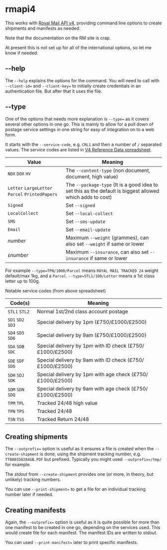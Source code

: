 # rmapi4

This works with [Royal Mail API v4](https://royalmail.proshipping.net/), providing command line options to create shipments and manifests as needed.

Note that the documentation on the RM site is crap.

At present this is not set up for all of the international options, so let me know if needed.

## --help

The `--help` explains the options for the command. You will need to call with `--client-id=` and `--client-key=` to initially create credentials in an authentication file. But after that it uses the file.

## --type

One of the options that needs more explanation is `--type=` as it covers several other options in one go. This is mainly to allow for a pull down of postage service settings in one string for easy of integration on to a web form.

It starts with the `--service-code`, e.g. `CRL1` and then a number of `/` separated values. The service codes are listed in [V4 Reference Data spreadsheet](V4ReferenceDatav1.xlsx).

|Value|Meaning|
|-----|-------|
|`NDX` `DOX` `HV`|The `--content-type` (non document, document, high value)|
|`Letter` `LargeLetter` `Parcel` `PrintedPapers`|The `--package-type` (It is a good idea to set this as the default is biggest allowed which adds to cost)|
|`Signed`|Set `--signed`|
|`LocalCollect`|Set `--local-collect`|
|`SMS`|Set `--sms-update`|
|`Email`|Set `--email-update`|
|*number*|Maximum `--weight` (grammes), can also set `--weight` if same or lower|
|`£`*number*|Maximum `--insurance`, can also set `--insurance` if same or lower|

For example `--type=TPN/1000/Parcel` means `ROYAL MAIL TRACKED 24` weight default/max 1kg, and a `Parcel`. `--type=STL1/100/Letter` means a 1st class letter up to 100g.

Notable service codes (from above spreadsheet)

|Code(s)|Meaning|
|-------|-------|
|`STL1` `STL2`|Normal 1st/2nd class account postage|
|`SD1` `SD2` `SD3`|Special delivery by 1pm (£750/£1000/£2500)|
|`SD4` `SD5` `SD6`|Special delivery by 9am (£750/£1000/£2500)|
|`SDA` `SDB` `SDC`|Special delivery by 1pm with ID check (£750/£1000/£2500)|
|`SDE` `SDF` `SDG`|Special delivery by 9am with ID check (£750/£1000/£2500)|
|`SDH` `SDJ` `SDK`|Special delivery by 1pm with age check (£750/£1000/£2500)|
|`SDM` `SDN` `SDQ`|Special delivery by 9am with age check (£750/£1000/£2500)|
|`TPM` `TPL`|Tracked 24/48 high value|
|`TPN` `TPS`|Tracked 24/48|
|`TSN` `TSS`|Tracked Return 24/48|

## Creating shipments

The `--outprefix=` option is useful as it ensures a file is created when the `--create-shipment` is done, using the shipment tracking number, e.g. `TT000350284GB.PDF` but prefixed. Typically you might used `--outprefix=/tmp/` for example.

The *stdout* from `--create-shipment` provides one (or more, in theory, but unlikely) tracking numbers.

You can use `--print-shipment=` to get a file for an individual tracking number later if needed.

## Creating manifests

Again, the `--outprefix=` option is useful as it is quite possible for more than one manifest to be created in one go, depending on the services used. This would create file for each manifest. The manifest IDs are written to *stdout*.

You can used `--print-manifest=` later to print specific manifests.

